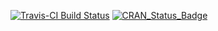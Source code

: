 [![Travis-CI Build Status](https://travis-ci.org/wahani/REPLesentR.svg?branch=master)](https://travis-ci.org/wahani/REPLesentR)
[![CRAN_Status_Badge](http://www.r-pkg.org/badges/version/REPLesentR)](https://cran.r-project.org/package=REPLesentR)
